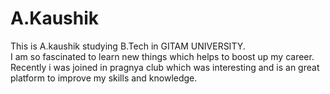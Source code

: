 # A.Kaushik
This is A.kaushik studying B.Tech in GITAM UNIVERSITY.  
 I am so fascinated to learn new things which helps to boost up my career.  
 Recently i was joined in pragnya club which was interesting and is an great platform to improve my skills and knowledge.